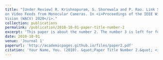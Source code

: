 ```yaml
---
title: "[Under Review] R. Krishnapuram, S. Shorewala and P. Rao. Link Speed Estimation for Traffic Flow Modelling Based
on Video Feeds from Monocular Cameras. In <i>Proceedings of the IEEE Winter Conference on Applications of Computer
Vision (WACV) 2020</i>."
collection: publications
permalink: /publication/2010-10-01-paper-title-number-2
excerpt: 'This paper is about the number 2. The number 3 is left for future work.'
date: 2010-10-01
venue: 'Journal 1'
paperurl: 'http://academicpages.github.io/files/paper2.pdf'
citation: 'Your Name, You. (2010). &quot;Paper Title Number 2.&quot; <i>Journal 1</i>. 1(2).'
---
```


